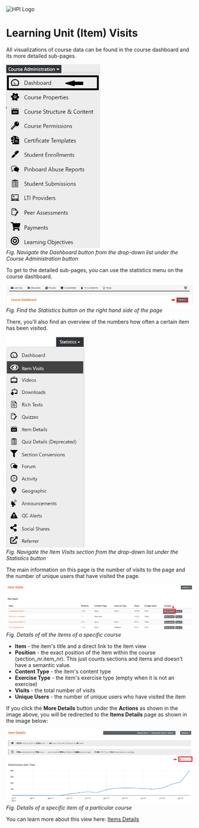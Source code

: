 ![HPI Logo](../../../img/HPI_Logo.png)

# Learning Unit (Item) Visits

All visualizations of course data can be found in the course dashboard and its more detailed sub-pages.

![Dashboard](../../../img/course_admin_items/dashboard.png)  
*Fig. Navigate the Dashboard button from the drop-down list under the Course Administration button*  

To get to the detailed sub-pages, you can use the statistics menu on the course dashboard.

![Statistics](../../../img/features/analytics/dashboard/statistics.png)  
*Fig. Find the Statistics button on the right hand side of the page*

There, you'll also find an overview of the numbers how often a certain item has been visited.

![Item Visits](../../../img/features/analytics/dashboard/item_visits.png)  
*Fig. Navigate the Item Visits section from the drop-down list under the Statistics button*  

The main information on this page is the number of visits to the page and the number of unique users that have visited the page.

![Item Visits 1](../../../img/features/analytics/dashboard/item_visits_details1.png)  
*Fig. Details of all the items of a specific course*  
 
- **Item**	- the item's title and a direct link to the item view
- **Position**	- the exact position of the item within the course (section_nr.item_nr). This just counts sections and items and doesn't have a semantic value.
- **Content Type**	- the item's content type
- **Exercise Type**	-  the item's exercise type (empty when it is not an exercise)
- **Visits**	- the total number of visits
- **Unique Users**	- the number of unique users who have visited the item 

If you click the **More Details** button under the **Actions** as shown in the image above, you will be redirected to the **Items Details** page as shown in the image below:  

![Item Visits 2](../../../img/features/analytics/dashboard/item_visits_details2.png)  
*Fig. Details of a specific item of a particular course*  

You can learn more about this view here: [Items Details](https://teachingteamguidelines.readthedocs.io/#features/analytics/dashboards/itemdetails/)
